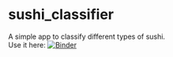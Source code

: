 # sushi_classifier
A simple app to classify different types of sushi.  
Use it here: [![Binder](https://mybinder.org/badge_logo.svg)](https://mybinder.org/v2/gh/twhelan22/sushi_classifier/master?filepath=%2Fvoila%2Frender%2Fsushi_classifier_app.ipynb)
